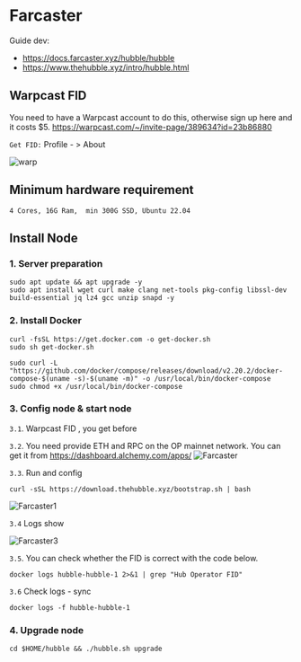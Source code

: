 # Farcaster

Guide dev:

- https://docs.farcaster.xyz/hubble/hubble
- https://www.thehubble.xyz/intro/hubble.html

## Warpcast FID
You need to have a Warpcast account to do this, otherwise sign up here and it costs $5.
https://warpcast.com/~/invite-page/389634?id=23b86880

`Get FID:` Profile - > About

![warp](https://github.com/nodesynctop/Farcaster/assets/124766822/df6a2242-70d1-48e1-bc0f-7235dd441069)


## Minimum hardware requirement
`4 Cores, 16G Ram,  min 300G SSD, Ubuntu 22.04`

## Install Node

### 1. Server preparation
```
sudo apt update && apt upgrade -y
sudo apt install wget curl make clang net-tools pkg-config libssl-dev build-essential jq lz4 gcc unzip snapd -y
```
### 2. Install Docker
```
curl -fsSL https://get.docker.com -o get-docker.sh
sudo sh get-docker.sh
```
```
sudo curl -L "https://github.com/docker/compose/releases/download/v2.20.2/docker-compose-$(uname -s)-$(uname -m)" -o /usr/local/bin/docker-compose
sudo chmod +x /usr/local/bin/docker-compose
```
### 3. Config node & start node

`3.1`. Warpcast FID , you get before

`3.2`. You need provide ETH and RPC on the OP mainnet network. You can get it from https://dashboard.alchemy.com/apps/
![Farcaster](https://github.com/nodesynctop/Farcaster/assets/124766822/90d51120-9ea0-49f9-ac96-d4657364549c)

`3.3`. Run and config

```
curl -sSL https://download.thehubble.xyz/bootstrap.sh | bash
```
![Farcaster1](https://github.com/nodesynctop/Farcaster/assets/124766822/9964f754-961e-44a5-b410-b2acaacc5291)

`3.4` Logs show

![Farcaster3](https://github.com/nodesynctop/Farcaster/assets/124766822/bbd414c2-8533-4f20-9df5-fc093a36dcc9)

`3.5`. You can check whether the FID is correct with the code below.

```
docker logs hubble-hubble-1 2>&1 | grep "Hub Operator FID"
```
`3.6` Check logs - sync
```
docker logs -f hubble-hubble-1
```
### 4. Upgrade node 
```
cd $HOME/hubble && ./hubble.sh upgrade
```




